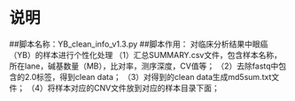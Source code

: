 # 说明
##脚本名称：YB_clean_info_v1.3.py
##脚本作用：
对临床分析结果中眼癌（YB）的样本进行个性化处理
（1）汇总SUMMARY.csv文件，包含样本名称，所在lane，碱基数量（MB），比对率，测序深度，CV值等；
（2）去除fastq中包含的2.0标签，得到clean data；
（3）对得到的clean data生成md5sum.txt文件；
（4）将样本对应的CNV文件放到对应的样本目录下面；
